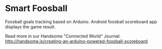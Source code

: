 # Smart Foosball
Foosball goals tracking based on Arduino. Android foosball scoreboard app displays the game result.

Read more in our Handsome "Connected World" Journal: http://handsome.is/creating-an-arduino-powered-foosball-scoreboard